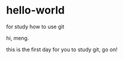 # hello-world
for study how to use git

hi, meng.

this is the first day for you to study git, go on!
